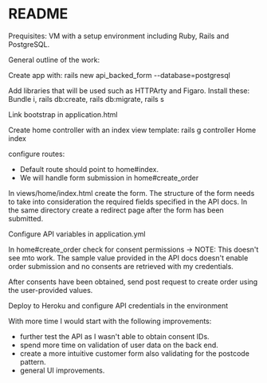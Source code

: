 # README


Prequisites: VM with a setup environment including Ruby, Rails and PostgreSQL.

General outline of the work: 

Create app with: rails new api_backed_form --database=postgresql

Add libraries that will be used such as HTTPArty and Figaro. Install these: Bundle i, rails db:create, rails db:migrate, rails s

Link bootstrap in application.html

Create home controller with an index view template: rails g controller Home index

configure routes:
- Default route should point to home#index. 
- We will handle form submission in home#create_order

In views/home/index.html create the form. The structure of the form needs to take into consideration the required fields specified in the API docs. 
In the same directory create a redirect page after the form has been submitted. 

Configure API variables in application.yml 

In home#create_order check for consent permissions -> NOTE: This doesn't see mto work. The sample value provided in the API docs doesn't enable order submission and no consents are retrieved with my credentials. 

After consents have been obtained, send post request to create order using the user-provided values. 

Deploy to Heroku and configure API credentials in the environment

With more time I would start with the following improvements:
- further test the API as I wasn't able to obtain consent IDs.
- spend more time on validation of user data on the back end.
- create a more intuitive customer form also validating for the postcode pattern. 
- general UI improvements.


